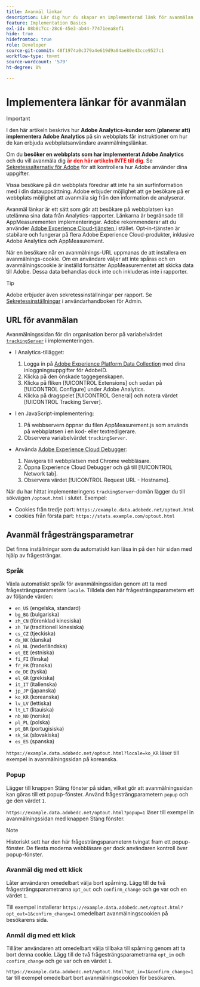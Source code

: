 ```yaml
---
title: Avanmäl länkar
description: Lär dig hur du skapar en implementerad länk för avanmälan för besökare på din webbplats.
feature: Implementation Basics
exl-id: 08b8c7cc-28c6-45e3-ab44-77471eea8ef1
hide: true
hidefromtoc: true
role: Developer
source-git-commit: 48f1974a0c379a4e619d9a04ae80e43cce9527c1
workflow-type: tm+mt
source-wordcount: '579'
ht-degree: 0%

---
```


# Implementera länkar för avanmälan

>[!IMPORTANT]
>
> I den här artikeln beskrivs hur **Adobe Analytics-kunder som (planerar att) implementera Adobe Analytics** på sin webbplats får instruktioner om hur de kan erbjuda webbplatsanvändare avanmälningslänkar. <p><p>
> Om du **besöker en webbplats som har implementerat Adobe Analytics** och du vill avanmäla dig **<span style="color:red">är den här artikeln INTE till dig</span>**. Se [Sekretessalternativ för Adobe](https://www.adobe.com/privacy/opt-out.html) för att kontrollera hur Adobe använder dina uppgifter.

Vissa besökare på din webbplats föredrar att inte ha sin surfinformation med i din datauppsättning. Adobe erbjuder möjlighet att ge besökare på er webbplats möjlighet att avanmäla sig från den information de analyserar.

Avanmäl länkar är ett sätt som gör att besökare på webbplatsen kan utelämna sina data från Analytics-rapporter. Länkarna är begränsade till AppMeasurementen implementeringar. Adobe rekommenderar att du använder [Adobe Experience Cloud-tjänsten ](https://experienceleague.adobe.com/docs/id-service/using/implementation/opt-in-service/optin-overview.html) i stället. Opt-in-tjänsten är stabilare och fungerar på flera Adobe Experience Cloud-produkter, inklusive Adobe Analytics och AppMeasurement.

När en besökare når en avanmälnings-URL uppmanas de att installera en avanmälnings-cookie. Om en användare väljer att inte spåras och en avanmälningscookie är inställd fortsätter AppMeasurementet att skicka data till Adobe. Dessa data behandlas dock inte och inkluderas inte i rapporter.

>[!TIP]
>
>Adobe erbjuder även sekretessinställningar per rapport. Se [Sekretessinställningar](/help/admin/admin/c-manage-report-suites/c-edit-report-suites/general/privacy-settings.md) i användarhandboken för Admin.

## URL för avanmälan

Avanmälningssidan för din organisation beror på variabelvärdet [`trackingServer`](../vars/config-vars/trackingserver.md) i implementeringen.

* I Analytics-tillägget:
   1. Logga in på [Adobe Experience Platform Data Collection](https://experience.adobe.com/data-collection) med dina inloggningsuppgifter för AdobeID.
   1. Klicka på den önskade taggegenskapen.
   1. Klicka på fliken [!UICONTROL Extensions] och sedan på [!UICONTROL Configure] under Adobe Analytics.
   1. Klicka på dragspelet [!UICONTROL General] och notera värdet [!UICONTROL Tracking Server].

* I en JavaScript-implementering:
   1. På webbservern öppnar du filen AppMeasurement.js som används på webbplatsen i en kod- eller textredigerare.
   1. Observera variabelvärdet `trackingServer`.

* Använda [Adobe Experience Cloud Debugger](https://experienceleague.adobe.com/docs/experience-platform/debugger/home.html):
   1. Navigera till webbplatsen med Chrome webbläsare.
   1. Öppna Experience Cloud Debugger och gå till [!UICONTROL Network tab].
   1. Observera värdet [!UICONTROL Request URL - Hostname].

När du har hittat implementeringens `trackingServer`-domän lägger du till sökvägen `/optout.html` i slutet. Exempel:

* Cookies från tredje part: `https://example.data.adobedc.net/optout.html`
* cookies från första part: `https://stats.example.com/optout.html`

## Avanmäl frågesträngsparametrar

Det finns inställningar som du automatiskt kan läsa in på den här sidan med hjälp av frågesträngar.

### Språk

Växla automatiskt språk för avanmälningssidan genom att ta med frågesträngsparametern `locale`. Tilldela den här frågesträngsparametern ett av följande värden:

* `en_US` (engelska, standard)
* `bg_BG` (bulgariska)
* `zh_CN` (förenklad kinesiska)
* `zh_TW` (traditionell kinesiska)
* `cs_CZ` (tjeckiska)
* `da_NK` (danska)
* `nl_NL` (nederländska)
* `et_EE` (estniska)
* `fi_FI` (finska)
* `fr_FR` (franska)
* `de_DE` (tyska)
* `el_GR` (grekiska)
* `it_IT` (italienska)
* `jp_JP` (japanska)
* `ko_KR` (koreanska)
* `lv_LV` (lettiska)
* `lt_LT` (litauiska)
* `nb_NO` (norska)
* `pl_PL` (polska)
* `pt_BR` (portugisiska)
* `sk_SK` (slovakiska)
* `es_ES` (spanska)

`https://example.data.adobedc.net/optout.html?locale=ko_KR` läser till exempel in avanmälningssidan på koreanska.

### Popup

Lägger till knappen Stäng fönster på sidan, vilket gör att avanmälningssidan kan göras till ett popup-fönster. Använd frågesträngparametern `popup` och ge den värdet `1`.

`https://example.data.adobedc.net/optout.html?popup=1` läser till exempel in avanmälningssidan med knappen Stäng fönster.

>[!NOTE]
>
>Historiskt sett har den här frågesträngsparametern tvingat fram ett popup-fönster. De flesta moderna webbläsare ger dock användaren kontroll över popup-fönster.

### Avanmäl dig med ett klick

Låter användaren omedelbart välja bort spårning. Lägg till de två frågesträngsparametrarna `opt_out` och `confirm_change` och ge var och en värdet `1`.

Till exempel installerar `https://example.data.adobedc.net/optout.html?opt_out=1&confirm_change=1` omedelbart avanmälningscookien på besökarens sida.

### Anmäl dig med ett klick

Tillåter användaren att omedelbart välja tillbaka till spårning genom att ta bort denna cookie. Lägg till de två frågesträngsparametrarna `opt_in` och `confirm_change` och ge var och en värdet `1`.

`https://example.data.adobedc.net/optout.html?opt_in=1&confirm_change=1` tar till exempel omedelbart bort avanmälningscookien för besökaren.
